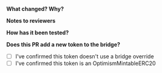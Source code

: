 **What changed? Why?**

**Notes to reviewers**

**How has it been tested?**

**Does this PR add a new token to the bridge?**

- [ ] I've confirmed this token doesn't use a bridge override
- [ ] I've confirmed this token is an OptimismMintableERC20
